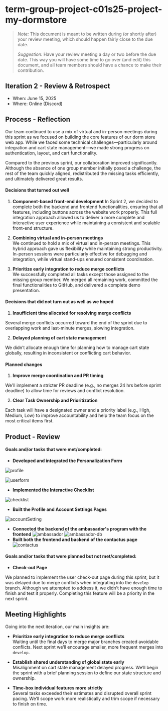 # term-group-project-c01s25-project-my-dormstore

 > _Note:_ This document is meant to be written during (or shortly after) your review meeting, which should happen fairly close to the due date.      
 >      
 > _Suggestion:_ Have your review meeting a day or two before the due date. This way you will have some time to go over (and edit) this document, and all team members should have a chance to make their contribution.


## Iteration 2 - Review & Retrospect

 * When: June 15, 2025
 * Where: Online (Discord)

## Process - Reflection

Our team continued to use a mix of virtual and in-person meetings during this sprint as we focused on building the core features of our dorm store web app. While we faced some technical challenges—particularly around integration and cart state management—we made strong progress on authentication, layout, and cart functionality.

Compared to the previous sprint, our collaboration improved significantly. Although the absence of one group member initially posed a challenge, the rest of the team quickly aligned, redistributed the missing tasks efficiently, and ultimately delivered great results.


#### Decisions that turned out well

1. **Component-based front-end development**
In Sprint 2, we decided to complete both the backend and frontend functionalities, ensuring that all features, including buttons across the website work properly. This full integration approach allowed us to deliver a more complete and interactive user experience while maintaining a consistent and scalable front-end structure.

2. **Combining virtual and in-person meetings**  
We continued to hold a mix of virtual and in-person meetings. This hybrid approach gave us flexibility while maintaining strong productivity. In-person sessions were particularly effective for debugging and integration, while virtual stand-ups ensured consistent coordination.

3.  **Prioritize early integration to reduce merge conflicts**  
We successfully completed all tasks except those assigned to the missing group member. We merged all remaining work, committed the final functionalities to GitHub, and delivered a complete demo presentation.



#### Decisions that did not turn out as well as we hoped

1. **Insufficient time allocated for resolving merge conflicts**  

Several merge conflicts occurred toward the end of the sprint due to overlapping work and last-minute merges, slowing integration.

2. **Delayed planning of cart state management**  

We didn’t allocate enough time for planning how to manage cart state globally, resulting in inconsistent or conflicting cart behavior.


#### Planned changes

1. **Improve merge coordination and PR timing**  

We'll implement a stricter PR deadline (e.g., no merges 24 hrs before sprint deadline) to allow time for reviews and conflict resolution.

2. **Clear Task Ownership and Prioritization**

Each task will have a designated owner and a priority label (e.g., High, Medium, Low) to improve accountability and help the team focus on the most critical items first.

## Product - Review

#### Goals and/or tasks that were met/completed:

- **Developed and integrated the Personalization Form**

![profile](./images/profile.png)

![userform](./images/userForm.png)

- **Implemented the Interactive Checklist**

![checklist](./images/checklist.png)


- **Built the Profile and Account Settings Pages**

![accountSetting](./images/accountSetting.png)

- **Connected the backend of the ambassador's program with the frontend**
![ambassador](./images/ambassador.png)
![ambassador-db](./images/ambassador-db.png)
- **Built both the frontend and backend of the contactus page**
![contactus](./images/contact-us.png)






#### Goals and/or tasks that were planned but not met/completed:


- **Check-out Page**  

We planned to implement the user check-out page during this sprint, but it was delayed due to merge conflicts when integrating into the `develop` branch. Although we attempted to address it, we didn’t have enough time to finish and test it properly. Completing this feature will be a priority in the next sprint.


## Meeting Highlights

Going into the next iteration, our main insights are:

- **Prioritize early integration to reduce merge conflicts**  
  Waiting until the final days to merge major branches created avoidable conflicts. Next sprint we’ll encourage smaller, more frequent merges into `develop`.

- **Establish shared understanding of global state early**  
  Misalignment on cart state management delayed progress. We’ll begin the sprint with a brief planning session to define our state structure and ownership.

- **Time-box individual features more strictly**  
  Several tasks exceeded their estimates and disrupted overall sprint pacing. We’ll scope work more realistically and trim scope if necessary to finish on time.


